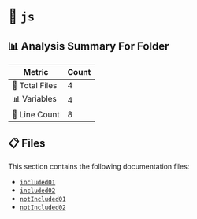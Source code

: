 # 📁 `js`

## 📊 Analysis Summary For Folder

| Metric | Count |
|--------|-------|
| 📁 Total Files | 4 |
| 📊 Variables | 4 |
| 🔢 Line Count | 8 |


## 📋 Files

This section contains the following documentation files:

- [`included01`](./included01.md)
- [`included02`](./included02.md)
- [`notIncluded01`](./notIncluded01.md)
- [`notIncluded02`](./notIncluded02.md)